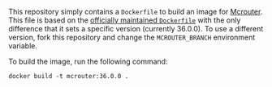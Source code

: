 This repository simply contains a `Dockerfile` to build an image for
[Mcrouter](https://github.com/facebook/mcrouter). This file is based on the
[officially maintained `Dockerfile`](https://github.com/facebook/mcrouter/blob/master/mcrouter/scripts/docker/Dockerfile)
with the only difference that it sets a specific version (currently 36.0.0).
To use a different version, fork this repository and change the `MCROUTER_BRANCH`
environment variable.

To build the image, run the following command:

`docker build -t mcrouter:36.0.0 .`
